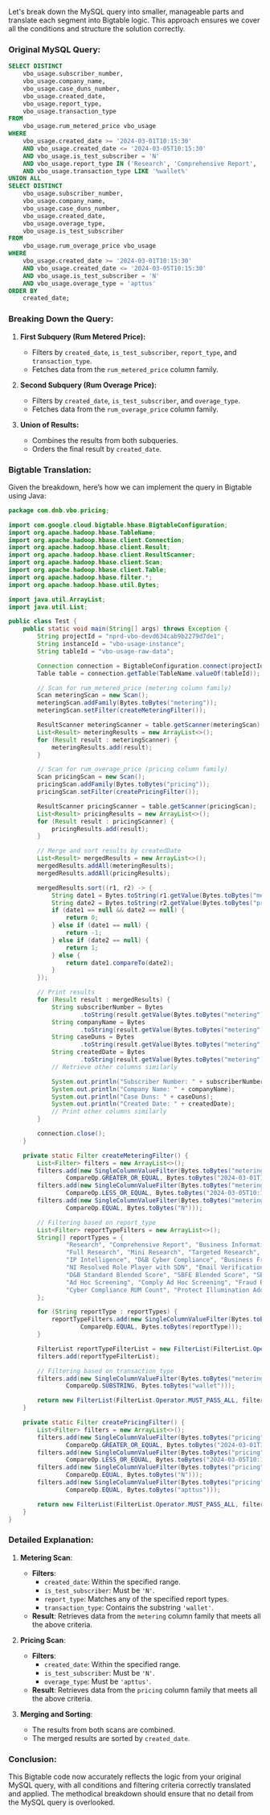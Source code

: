Let's break down the MySQL query into smaller, manageable parts and translate each segment into Bigtable logic. This approach ensures we cover all the conditions and structure the solution correctly.

### **Original MySQL Query:**

```sql
SELECT DISTINCT
    vbo_usage.subscriber_number,
    vbo_usage.company_name,
    vbo_usage.case_duns_number,
    vbo_usage.created_date,
    vbo_usage.report_type,
    vbo_usage.transaction_type
FROM
    vbo_usage.rum_metered_price vbo_usage
WHERE
    vbo_usage.created_date >= '2024-03-01T10:15:30'
    AND vbo_usage.created_date <= '2024-03-05T10:15:30'
    AND vbo_usage.is_test_subscriber = 'N'
    AND vbo_usage.report_type IN ('Research', 'Comprehensive Report', ..., 'Protect Illumination AddOn')
    AND vbo_usage.transaction_type LIKE '%wallet%'
UNION ALL
SELECT DISTINCT
    vbo_usage.subscriber_number,
    vbo_usage.company_name,
    vbo_usage.case_duns_number,
    vbo_usage.created_date,
    vbo_usage.overage_type,
    vbo_usage.is_test_subscriber
FROM
    vbo_usage.rum_overage_price vbo_usage
WHERE
    vbo_usage.created_date >= '2024-03-01T10:15:30'
    AND vbo_usage.created_date <= '2024-03-05T10:15:30'
    AND vbo_usage.is_test_subscriber = 'N'
    AND vbo_usage.overage_type = 'apttus'
ORDER BY
    created_date;
```

### **Breaking Down the Query:**

1. **First Subquery (Rum Metered Price):**
    - Filters by `created_date`, `is_test_subscriber`, `report_type`, and `transaction_type`.
    - Fetches data from the `rum_metered_price` column family.

2. **Second Subquery (Rum Overage Price):**
    - Filters by `created_date`, `is_test_subscriber`, and `overage_type`.
    - Fetches data from the `rum_overage_price` column family.

3. **Union of Results:**
    - Combines the results from both subqueries.
    - Orders the final result by `created_date`.

### **Bigtable Translation:**

Given the breakdown, here’s how we can implement the query in Bigtable using Java:

```java
package com.dnb.vbo.pricing;

import com.google.cloud.bigtable.hbase.BigtableConfiguration;
import org.apache.hadoop.hbase.TableName;
import org.apache.hadoop.hbase.client.Connection;
import org.apache.hadoop.hbase.client.Result;
import org.apache.hadoop.hbase.client.ResultScanner;
import org.apache.hadoop.hbase.client.Scan;
import org.apache.hadoop.hbase.client.Table;
import org.apache.hadoop.hbase.filter.*;
import org.apache.hadoop.hbase.util.Bytes;

import java.util.ArrayList;
import java.util.List;

public class Test {
    public static void main(String[] args) throws Exception {
        String projectId = "nprd-vbo-devd634cab9b2279d7de1";
        String instanceId = "vbo-usage-instance";
        String tableId = "vbo-usage-raw-data";

        Connection connection = BigtableConfiguration.connect(projectId, instanceId);
        Table table = connection.getTable(TableName.valueOf(tableId));

        // Scan for rum_metered_price (metering column family)
        Scan meteringScan = new Scan();
        meteringScan.addFamily(Bytes.toBytes("metering"));
        meteringScan.setFilter(createMeteringFilter());

        ResultScanner meteringScanner = table.getScanner(meteringScan);
        List<Result> meteringResults = new ArrayList<>();
        for (Result result : meteringScanner) {
            meteringResults.add(result);
        }

        // Scan for rum_overage_price (pricing column family)
        Scan pricingScan = new Scan();
        pricingScan.addFamily(Bytes.toBytes("pricing"));
        pricingScan.setFilter(createPricingFilter());

        ResultScanner pricingScanner = table.getScanner(pricingScan);
        List<Result> pricingResults = new ArrayList<>();
        for (Result result : pricingScanner) {
            pricingResults.add(result);
        }

        // Merge and sort results by createdDate
        List<Result> mergedResults = new ArrayList<>();
        mergedResults.addAll(meteringResults);
        mergedResults.addAll(pricingResults);

        mergedResults.sort((r1, r2) -> {
            String date1 = Bytes.toString(r1.getValue(Bytes.toBytes("metering"), Bytes.toBytes("created_date")));
            String date2 = Bytes.toString(r2.getValue(Bytes.toBytes("pricing"), Bytes.toBytes("created_date")));
            if (date1 == null && date2 == null) {
                return 0;
            } else if (date1 == null) {
                return -1;
            } else if (date2 == null) {
                return 1;
            } else {
                return date1.compareTo(date2);
            }
        });

        // Print results
        for (Result result : mergedResults) {
            String subscriberNumber = Bytes
                    .toString(result.getValue(Bytes.toBytes("metering"), Bytes.toBytes("subscriber_number")));
            String companyName = Bytes
                    .toString(result.getValue(Bytes.toBytes("metering"), Bytes.toBytes("company_name")));
            String caseDuns = Bytes
                    .toString(result.getValue(Bytes.toBytes("metering"), Bytes.toBytes("case_duns_number")));
            String createdDate = Bytes
                    .toString(result.getValue(Bytes.toBytes("metering"), Bytes.toBytes("created_date")));
            // Retrieve other columns similarly

            System.out.println("Subscriber Number: " + subscriberNumber);
            System.out.println("Company Name: " + companyName);
            System.out.println("Case Duns: " + caseDuns);
            System.out.println("Created Date: " + createdDate);
            // Print other columns similarly
        }

        connection.close();
    }

    private static Filter createMeteringFilter() {
        List<Filter> filters = new ArrayList<>();
        filters.add(new SingleColumnValueFilter(Bytes.toBytes("metering"), Bytes.toBytes("created_date"),
                CompareOp.GREATER_OR_EQUAL, Bytes.toBytes("2024-03-01T10:15:30")));
        filters.add(new SingleColumnValueFilter(Bytes.toBytes("metering"), Bytes.toBytes("created_date"),
                CompareOp.LESS_OR_EQUAL, Bytes.toBytes("2024-03-05T10:15:30")));
        filters.add(new SingleColumnValueFilter(Bytes.toBytes("metering"), Bytes.toBytes("is_test_subscriber"),
                CompareOp.EQUAL, Bytes.toBytes("N")));

        // Filtering based on report_type
        List<Filter> reportTypeFilters = new ArrayList<>();
        String[] reportTypes = {
                "Research", "Comprehensive Report", "Business Information Report", "Enhanced RPS", "Enhanced RPS Plus",
                "Full Research", "Mini Research", "Targeted Research", "NI Source of Wealth", "NI Resolved Role Player",
                "IP Intelligence", "D&B Cyber Compliance", "Business Fraud Risk Insight", "D&B Restricted Party Screening",
                "NI Resolved Role Player with SDN", "Email Verification", "Comply Enhanced RPS", "Comply Enhanced RPS Plus",
                "D&B Standard Blended Score", "SBFE Blended Score", "SBRI Blended Scores", "Alternative Supplier AddOn",
                "Ad Hoc Screening", "Comply Ad Hoc Screening", "Fraud Risk Insights", "Outreach Email Invites",
                "Cyber Compliance RUM Count", "Protect Illumination AddOn"
        };

        for (String reportType : reportTypes) {
            reportTypeFilters.add(new SingleColumnValueFilter(Bytes.toBytes("metering"), Bytes.toBytes("report_type"),
                    CompareOp.EQUAL, Bytes.toBytes(reportType)));
        }

        FilterList reportTypeFilterList = new FilterList(FilterList.Operator.MUST_PASS_ONE, reportTypeFilters);
        filters.add(reportTypeFilterList);

        // Filtering based on transaction_type
        filters.add(new SingleColumnValueFilter(Bytes.toBytes("metering"), Bytes.toBytes("transaction_type"),
                CompareOp.SUBSTRING, Bytes.toBytes("wallet")));

        return new FilterList(FilterList.Operator.MUST_PASS_ALL, filters);
    }

    private static Filter createPricingFilter() {
        List<Filter> filters = new ArrayList<>();
        filters.add(new SingleColumnValueFilter(Bytes.toBytes("pricing"), Bytes.toBytes("created_date"),
                CompareOp.GREATER_OR_EQUAL, Bytes.toBytes("2024-03-01T10:15:30")));
        filters.add(new SingleColumnValueFilter(Bytes.toBytes("pricing"), Bytes.toBytes("created_date"),
                CompareOp.LESS_OR_EQUAL, Bytes.toBytes("2024-03-05T10:15:30")));
        filters.add(new SingleColumnValueFilter(Bytes.toBytes("pricing"), Bytes.toBytes("is_test_subscriber"),
                CompareOp.EQUAL, Bytes.toBytes("N")));
        filters.add(new SingleColumnValueFilter(Bytes.toBytes("pricing"), Bytes.toBytes("overage_type"),
                CompareOp.EQUAL, Bytes.toBytes("apttus")));

        return new FilterList(FilterList.Operator.MUST_PASS_ALL, filters);
    }
}
```

### **Detailed Explanation:**

1. **Metering Scan**:
   - **Filters**:
     - `created_date`: Within the specified range.
     - `is_test_subscriber`: Must be `'N'`.
     - `report_type`: Matches any of the specified report types.
     - `transaction_type`: Contains the substring `'wallet'`.
   - **Result**: Retrieves data from the `metering` column family that meets all the above criteria.

2. **Pricing Scan**:
   - **Filters**:
     - `created_date`: Within the specified range.
     - `is_test_subscriber`: Must be `'N'`.
     - `overage_type`: Must be `'apttus'`.
   - **Result**: Retrieves data from the `pricing` column family that meets all the above criteria.

3. **Merging and Sorting**:
   - The results from both scans are combined.
   - The merged results are sorted by `created_date`.

### **Conclusion:**
This Bigtable code now accurately reflects the logic from your original MySQL query, with all conditions and filtering criteria correctly translated and applied. The methodical breakdown should ensure that no detail from the MySQL query is overlooked.
